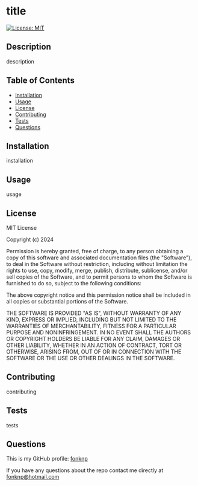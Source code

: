 # title
[![License: MIT](https://img.shields.io/badge/License-MIT-yellow.svg)](https://opensource.org/licenses/MIT)
## Description
description

## Table of Contents
* [Installation](#installation)
* [Usage](#usage)
* [License](#license)
* [Contributing](#contributing)
* [Tests](#tests)
* [Questions](#questions)

## Installation
installation

## Usage
usage

## License
MIT License

  Copyright (c) 2024
  
  Permission is hereby granted, free of charge, to any person obtaining a copy
  of this software and associated documentation files (the "Software"), to deal
  in the Software without restriction, including without limitation the rights
  to use, copy, modify, merge, publish, distribute, sublicense, and/or sell
  copies of the Software, and to permit persons to whom the Software is
  furnished to do so, subject to the following conditions:
  
  The above copyright notice and this permission notice shall be included in all
  copies or substantial portions of the Software.
  
  THE SOFTWARE IS PROVIDED "AS IS", WITHOUT WARRANTY OF ANY KIND, EXPRESS OR
  IMPLIED, INCLUDING BUT NOT LIMITED TO THE WARRANTIES OF MERCHANTABILITY,
  FITNESS FOR A PARTICULAR PURPOSE AND NONINFRINGEMENT. IN NO EVENT SHALL THE
  AUTHORS OR COPYRIGHT HOLDERS BE LIABLE FOR ANY CLAIM, DAMAGES OR OTHER
  LIABILITY, WHETHER IN AN ACTION OF CONTRACT, TORT OR OTHERWISE, ARISING FROM,
  OUT OF OR IN CONNECTION WITH THE SOFTWARE OR THE USE OR OTHER DEALINGS IN THE
  SOFTWARE.


## Contributing
contributing

## Tests
tests

## Questions
This is my GitHub profile: [fonknp](https://github.com/fonknp)

If you have any questions about the repo contact me directly at [fonknp@hotmail.com](mailto:fonknp@hotmail.com)

